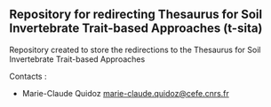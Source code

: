 ## Repository for redirecting Thesaurus for Soil Invertebrate Trait-based Approaches (t-sita)

Repository created to store the redirections to the Thesaurus for Soil Invertebrate Trait-based Approaches

Contacts :

* Marie-Claude Quidoz marie-claude.quidoz@cefe.cnrs.fr
